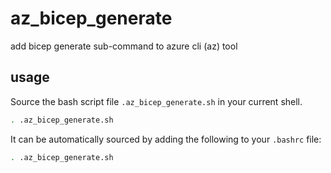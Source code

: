 # az_bicep_generate

add bicep generate sub-command to azure cli (az) tool

## usage

Source the bash script file `.az_bicep_generate.sh` in your current shell.

```bash
. .az_bicep_generate.sh
```

It can be automatically sourced by adding the following to your `.bashrc` file:

```bash
. .az_bicep_generate.sh
```

